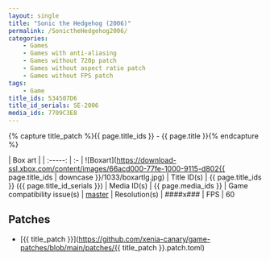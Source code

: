 ```yaml
---
layout: single
title: "Sonic the Hedgehog (2006)"
permalink: /SonictheHedgehog2006/
categories:
    - Games
    - Games with anti-aliasing
    - Games without 720p patch
    - Games without aspect ratio patch
    - Games without FPS patch
tags:
    - Game
title_ids: 534507D6
title_id_serials: SE-2006
media_ids: 7709C3E8
---
```

{% capture title_patch %}{{ page.title_ids }} - {{ page.title }}{% endcapture %}

| Box art                     |
| :-----:                     | :-
| ![Boxart](https://download-ssl.xbox.com/content/images/66acd000-77fe-1000-9115-d802{{ page.title_ids | downcase }}/1033/boxartlg.jpg)
| Title ID(s)                 | {{ page.title_ids }} ({{ page.title_id_serials }})
| Media ID(s)                 | {{ page.media_ids }}
| Game compatibility issue(s) | [master](https://github.com/xenia-project/game-compatibility/issues/285)
| Resolution(s)               | ####x###
| FPS                         | 60

## Patches
* [{{ title_patch }}](https://github.com/xenia-canary/game-patches/blob/main/patches/{{ title_patch }}.patch.toml)
